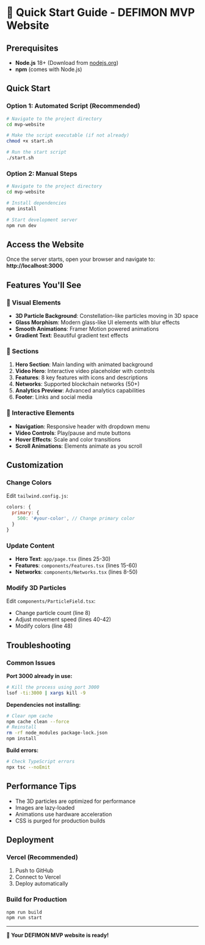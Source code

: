 # 🚀 Quick Start Guide - DEFIMON MVP Website

## Prerequisites

- **Node.js** 18+ (Download from [nodejs.org](https://nodejs.org))
- **npm** (comes with Node.js)

## Quick Start

### Option 1: Automated Script (Recommended)

```bash
# Navigate to the project directory
cd mvp-website

# Make the script executable (if not already)
chmod +x start.sh

# Run the start script
./start.sh
```

### Option 2: Manual Steps

```bash
# Navigate to the project directory
cd mvp-website

# Install dependencies
npm install

# Start development server
npm run dev
```

## Access the Website

Once the server starts, open your browser and navigate to:
**http://localhost:3000**

## Features You'll See

### 🎨 Visual Elements
- **3D Particle Background**: Constellation-like particles moving in 3D space
- **Glass Morphism**: Modern glass-like UI elements with blur effects
- **Smooth Animations**: Framer Motion powered animations
- **Gradient Text**: Beautiful gradient text effects

### 📱 Sections
1. **Hero Section**: Main landing with animated background
2. **Video Hero**: Interactive video placeholder with controls
3. **Features**: 8 key features with icons and descriptions
4. **Networks**: Supported blockchain networks (50+)
5. **Analytics Preview**: Advanced analytics capabilities
6. **Footer**: Links and social media

### 🎯 Interactive Elements
- **Navigation**: Responsive header with dropdown menu
- **Video Controls**: Play/pause and mute buttons
- **Hover Effects**: Scale and color transitions
- **Scroll Animations**: Elements animate as you scroll

## Customization

### Change Colors
Edit `tailwind.config.js`:
```javascript
colors: {
  primary: {
    500: '#your-color', // Change primary color
  }
}
```

### Update Content
- **Hero Text**: `app/page.tsx` (lines 25-30)
- **Features**: `components/Features.tsx` (lines 15-60)
- **Networks**: `components/Networks.tsx` (lines 8-50)

### Modify 3D Particles
Edit `components/ParticleField.tsx`:
- Change particle count (line 8)
- Adjust movement speed (lines 40-42)
- Modify colors (line 48)

## Troubleshooting

### Common Issues

**Port 3000 already in use:**
```bash
# Kill the process using port 3000
lsof -ti:3000 | xargs kill -9
```

**Dependencies not installing:**
```bash
# Clear npm cache
npm cache clean --force
# Reinstall
rm -rf node_modules package-lock.json
npm install
```

**Build errors:**
```bash
# Check TypeScript errors
npx tsc --noEmit
```

## Performance Tips

- The 3D particles are optimized for performance
- Images are lazy-loaded
- Animations use hardware acceleration
- CSS is purged for production builds

## Deployment

### Vercel (Recommended)
1. Push to GitHub
2. Connect to Vercel
3. Deploy automatically

### Build for Production
```bash
npm run build
npm run start
```

---

**🎉 Your DEFIMON MVP website is ready!**
